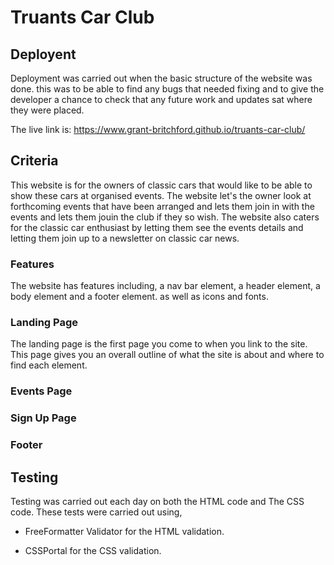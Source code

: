 # Truants Car Club

## Deployent

Deployment was carried out when the basic structure of the website was done. this was to be able to find any bugs that needed fixing and to give the developer 
a chance to check that any future work and updates sat where they were placed.

The live link is: https://www.grant-britchford.github.io/truants-car-club/

## Criteria

This website is for the owners of classic cars that would like to be able to show these cars at organised events.
The website let's the owner look at forthcoming events that have been arranged and lets them join in with the events and
lets them jouin the club if they so wish. The website also caters for the classic car enthusiast by letting them see the events details
and letting them join up to a newsletter on classic car news.

### Features

The website has features including, a nav bar element, a header element, a body element and a footer element. as well as icons and fonts.

### Landing Page

The landing page is the first page you come to when you link to the site. This page gives you an overall outline of what the site is about
and where to find each element.

### Events Page

### Sign Up Page

### Footer

## Testing

Testing was carried out each day on both the HTML code and The CSS code. These tests were carried out using,

* FreeFormatter Validator for the HTML validation.

* CSSPortal for the CSS validation.





